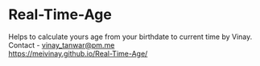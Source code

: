 # Real-Time-Age
Helps to calculate yours age from your birthdate to current time by Vinay.\
Contact - vinay_tanwar@pm.me 
<br/>
https://meivinay.github.io/Real-Time-Age/
